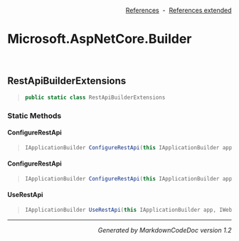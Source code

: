 <div style='text-align: right'>

[References](Index.md)&nbsp;&nbsp;-&nbsp;&nbsp;[References extended](IndexExtended.md)
</div>

# Microsoft.AspNetCore.Builder

<br />

## RestApiBuilderExtensions

>```csharp
>public static class RestApiBuilderExtensions
>```

### Static Methods

#### ConfigureRestApi
>```csharp
>IApplicationBuilder ConfigureRestApi(this IApplicationBuilder app, IWebHostEnvironment env, RestApiOptions restApiOptions)
>```
#### ConfigureRestApi
>```csharp
>IApplicationBuilder ConfigureRestApi(this IApplicationBuilder app, IWebHostEnvironment env, RestApiOptions restApiOptions, Action<IApplicationBuilder> setupAction)
>```
#### UseRestApi
>```csharp
>IApplicationBuilder UseRestApi(this IApplicationBuilder app, IWebHostEnvironment env)
>```
<hr /><div style='text-align: right'><i>Generated by MarkdownCodeDoc version 1.2</i></div>
